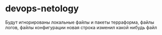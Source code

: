 # devops-netology
Будут игнорированы локальные файлы и пакеты терраформа, файлы логов, файлы конфигурации
новая строка
изменил какой нибудь файл